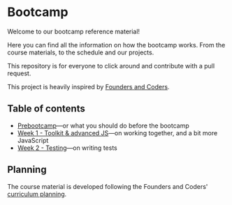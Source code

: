 # Bootcamp

Welcome to our bootcamp reference material!

Here you can find all the information on how the bootcamp works. From the course materials, to the schedule and our projects.

This repository is for everyone to click around and contribute with a pull request.

This project is heavily inspired by [Founders and Coders](https://foundersandcoders.com/).


## Table of contents

- [Prebootcamp](prebootcamp/README.md)—or what you should do before the bootcamp
- [Week 1 - Toolkit & advanced JS](week-1/README.md)—on working together, and a bit more JavaScript
- [Week 2 - Testing](week-2/README.md)—on writing tests

## Planning

The course material is developed following the Founders and Coders' [curriculum planning](https://github.com/foundersandcoders/master-reference/tree/master/curriculum-planning).
